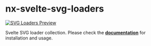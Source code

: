 # nx-svelte-svg-loaders

[![SVG Loaders Preview](https://github.com/ngeenx/nx-svg-loaders/blob/main/docs/static/img/nx-svg-loaders-preview.gif?raw=true)](https://ngeenx.github.io/nx-svg-loaders/)

Svelte SVG loader collection. Please check the **[documentation](https://ngeenx.github.io/nx-svg-loaders/docs/category/vue)** for installation and usage.
